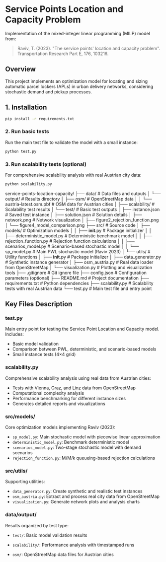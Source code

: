 # Service Points Location and Capacity Problem

Implementation of the mixed-integer linear programming (MILP) model from:
> Raviv, T. (2023). "The service points' location and capacity problem". 
> Transportation Research Part E, 176, 103216.

## Overview
This project implements an optimization model for locating and sizing automatic 
parcel lockers (APLs) in urban delivery networks, considering stochastic demand 
and pickup processes.

## 1. Installation
```bash
pip install -r requirements.txt
```

### 2. Run basic tests
Run the main test file to validate the model with a small instance:
```bash
python test.py
```
### 3. Run scalability tests (optional)
For comprehensive scalability analysis with real Austrian city data:
```bash
python scalability.py
```
service-points-location-capacity/
├── data/                               # Data files and outputs
│   └── output/                         # Results directory
│       ├── osm/                        # OpenStreetMap data
│       │   └── austria-latest.osm.pbf  # OSM data for Austrian cities
│       ├── scalability/                # Scalability test results
│       └── test/                       # Basic test outputs
│           ├── instance.json           # Saved test instance
│           ├── solution.json           # Solution details
│           ├── network.png             # Network visualization
│           ├── figure2_rejection_function.png
│           └── figure4_model_comparison.png
├── src/                                # Source code
│   ├── models/                         # Optimization models
│   │   ├── __init__.py                 # Package initializer
│   │   ├── deterministic_model.py      # Deterministic benchmark model
│   │   ├── rejection_function.py       # Rejection function calculations
│   │   ├── scenarios_model.py          # Scenario-based stochastic model
│   │   └── sp_model.py                 # Main PWL stochastic model (Raviv 2023)
│   └── utils/                          # Utility functions
│       ├── __init__.py                 # Package initializer
│       ├── data_generator.py           # Synthetic instance generator
│       ├── osm_austria.py              # Real data loader from OpenStreetMap
│       └── visualization.py            # Plotting and visualization tools
├── .gitignore                          # Git ignore file
├── config.json                         # Configuration parameters (optional)
├── README.md                           # Project documentation
├── requirements.txt                    # Python dependencies
├── scalability.py                      # Scalability tests with real Austrian data
└── test.py                             # Main test file and entry point


## Key Files Description

### **test.py**
Main entry point for testing the Service Point Location and Capacity model. Includes:
- Basic model validation
- Comparison between PWL, deterministic, and scenario-based models
- Small instance tests (4×4 grid)

### **scalability.py**
Comprehensive scalability analysis using real data from Austrian cities:
- Tests with Vienna, Graz, and Linz data from OpenStreetMap
- Computational complexity analysis
- Performance benchmarking for different instance sizes
- Generates detailed reports and visualizations

###  **src/models/**
Core optimization models implementing Raviv (2023):
- `sp_model.py`: Main stochastic model with piecewise linear approximation
- `deterministic_model.py`: Benchmark deterministic model
- `scenarios_model.py`: Two-stage stochastic model with demand scenarios
- `rejection_function.py`: M/M/k queueing-based rejection calculations

###  **src/utils/**
Supporting utilities:
- `data_generator.py`: Create synthetic and realistic test instances
- `osm_austria.py`: Extract and process real city data from OpenStreetMap
- `visualization.py`: Generate network plots and analysis charts

###  **data/output/**
Results organized by test type:
- `test/`: Basic model validation results
- `scalability/`: Performance analysis with timestamped runs

- `osm/`: OpenStreetMap data files for Austrian cities
